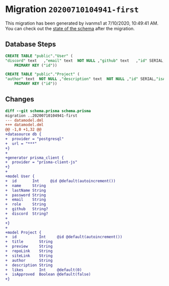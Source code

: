 # Migration `20200710104941-first`

This migration has been generated by ivanms1 at 7/10/2020, 10:49:41 AM.
You can check out the [state of the schema](./schema.prisma) after the migration.

## Database Steps

```sql
CREATE TABLE "public"."User" (
"discord" text   ,"email" text  NOT NULL ,"github" text   ,"id" SERIAL,"lastName" text  NOT NULL ,"name" text  NOT NULL ,"password" text  NOT NULL ,"role" text  NOT NULL ,
    PRIMARY KEY ("id"))

CREATE TABLE "public"."Project" (
"author" text  NOT NULL ,"description" text  NOT NULL ,"id" SERIAL,"isApproved" boolean  NOT NULL DEFAULT false,"likes" integer  NOT NULL DEFAULT 0,"preview" text  NOT NULL ,"repoLink" text  NOT NULL ,"siteLink" text  NOT NULL ,"title" text  NOT NULL ,
    PRIMARY KEY ("id"))
```

## Changes

```diff
diff --git schema.prisma schema.prisma
migration ..20200710104941-first
--- datamodel.dml
+++ datamodel.dml
@@ -1,0 +1,32 @@
+datasource db {
+  provider = "postgresql"
+  url = "***"
+}
+
+generator prisma_client {
+  provider = "prisma-client-js"
+}
+
+model User {
+  id       Int     @id @default(autoincrement())
+  name     String
+  lastName String
+  password String
+  email    String
+  role     String
+  github   String?
+  discord  String?
+
+}
+
+model Project {
+  id          Int     @id @default(autoincrement())
+  title       String
+  preview     String
+  repoLink    String
+  siteLink    String
+  author      String
+  description String
+  likes       Int     @default(0)
+  isApproved  Boolean @default(false)
+}
```


